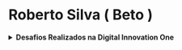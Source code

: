 # Roberto Silva ( Beto )

<details>
      <summary><strong>Desafios Realizados na Digital Innovation One</strong></summary><br/>

<center><img src="https://lh3.googleusercontent.com/proxy/UlO7_L7_pswWrO6srrZcKw6verpuiMCUNWbOaOxqZuXOYCZLnv_ZbqYhOQrWkpTOk1OQ6XhHZL22TKvga1EGV6j_K1FKnEBxLCa4Et2MnrJaGnGVRuLhDkFezASaakndz_8njk326__f5SZMhw" alt="DIO"/></center><br />

<details>
      <summary><strong>C#</strong></summary><br/>

<center><table>
<tr>
<td align="center">
<table>

<tr >

<th align="center" colspan="5"><strong>Desafios Aritméticos em C#  </strong></th></tr><tr>
<td align="center"><a href="https://github.com/beto-frs/Desafios_DIO/blob/main/C%23/Desafios%20Aritm%C3%A9ticos%20em%20C%23/Media.cs">Média 1</a></td>
<td align="center">:trophy:</td>
</tr>
<tr >
<td align="center"><a href="https://github.com/beto-frs/Desafios_DIO/blob/main/C%23/Desafios%20Aritm%C3%A9ticos%20em%20C%23/CrescimentoPopulacional.cs">Crescimento Populacional</a></td>
<td align="center">:trophy:</td>
</tr>
<tr>
<td align="center"><a href="https://github.com/beto-frs/Desafios_DIO/blob/main/C%23/Desafios%20Aritm%C3%A9ticos%20em%20C%23/Bazinga.cs">Bazinga!</a></td>
<td align="center">:trophy:</td>
</tr>
<tr>
<td align="center"><a href="https://github.com/beto-frs/Desafios_DIO/blob/main/C%23/Desafios%20Aritm%C3%A9ticos%20em%20C%23/TempoDeUmEvento.cs">Tempo de um Evento</a></td>
<td align="center">:trophy:</td>
</tr>
<tr>
<td align="center"><a href="https://github.com/beto-frs/Desafios_DIO/blob/main/C%23/Desafios%20Aritm%C3%A9ticos%20em%20C%23/ComunicacaoEmPiralandia.cs">Comunicação em Piralândia</a></td>
<td align="center">:trophy:</td>
</tr>
</table>
</td>
<td align="center">
<table>
<tr >
<th align="center" colspan="5"><strong>Desenvolvendo Algoritmos com C#</strong></th></tr><tr>
<td align="center"><a href="https://github.com/beto-frs/Desafios_DIO/blob/main/C%23/Desenvolvendo%20Algoritmos%20com%20C%23/CalculoDeViagem.cs">Cálculo de viagem</a></td>
<td align="center">:trophy:</td>
</tr>
<tr>
<td align="center"><a href="https://github.com/beto-frs/Desafios_DIO/blob/main/C%23/Desenvolvendo%20Algoritmos%20com%20C%23/AlbumDaCopa.cs">Álbum da Copa</a></td>
<td align="center">:trophy:</td>
</tr>
<tr>
<td align="center"><a href="https://github.com/beto-frs/Desafios_DIO/blob/main/C%23/Desenvolvendo%20Algoritmos%20com%20C%23/Animal.cs">Animal</a></td>
<td align="center">:trophy:</td>
</tr>
</table>
</td></tr>
<tr><td align="center">
<table>
<tr >
<th align="center" colspan="5"><strong>Introdução a Programação com .NET</strong></th></tr><tr>
<td align="center"><a href="https://github.com/beto-frs/Desafios_DIO/blob/main/C%23/Introdu%C3%A7%C3%A3o%20a%20Programa%C3%A7%C3%A3o%20com%20C%23/DividindoXPorY.cs">Dividindo X por Y</a></td>
<td align="center">:trophy:</td>
</tr>
<tr>
<td align="center"><a href="https://github.com/beto-frs/Desafios_DIO/blob/main/C%23/Introdu%C3%A7%C3%A3o%20a%20Programa%C3%A7%C3%A3o%20com%20.NET/Bazinga.cs">Bazinga!</a></td>
<td align="center">:trophy:</td>
</tr>
<tr>
<td align="center"><a href="https://github.com/beto-frs/Desafios_DIO/blob/main/C%23/Introdu%C3%A7%C3%A3o%20a%20Programa%C3%A7%C3%A3o%20com%20.NET/CoxinhaDeBueno.cs">Coxinha de Bueno</a></td>
<td align="center">:trophy:</td>
</tr>
</table>
</td>
<td align="center">
<table>
<tr >
<th align="center" colspan="5"><strong>Introdução a Programação com C#</strong></th></tr><tr>
<td align="center"><a href="https://github.com/beto-frs/Desafios_DIO/blob/main/C%23/Introdu%C3%A7%C3%A3o%20a%20Programa%C3%A7%C3%A3o%20com%20C%23/DividindoXPorY.cs">Dividindo X por Y</a></td>
<td align="center">:trophy:</td>
</tr>
<tr>
<td align="center"><a href="https://github.com/beto-frs/Desafios_DIO/blob/main/C%23/Introdu%C3%A7%C3%A3o%20a%20Programa%C3%A7%C3%A3o%20com%20C%23/Distancia.cs">Distância</a></td>
<td align="center">:trophy:</td>
</tr>
<tr>
<td align="center"><a href="https://github.com/beto-frs/Desafios_DIO/blob/main/C%23/Introdu%C3%A7%C3%A3o%20a%20Programa%C3%A7%C3%A3o%20com%20C%23/QuantaMandioca.cs">Quanta Mandioca?</a></td>
<td align="center">:trophy:</td>
</tr>
</table>
</td></tr>
<tr><td align="center">
<table>
<tr >
<th align="center" colspan="5"><strong>Praticando Programação em C#</strong></th></tr><tr>
<td align="center"><a href="https://github.com/beto-frs/Desafios_DIO/blob/main/C%23/Praticando%20Programa%C3%A7%C3%A3o%20em%20C%23/CoordenadasDeUmPonto.cs">Coordenadas de um Ponto</a></td>
<td align="center">:trophy:</td>
</tr>
<tr>
<td align="center"><a href="https://github.com/beto-frs/Desafios_DIO/blob/main/C%23/Solu%C3%A7%C3%A3o%20de%20Problemas%20com%20.NET/ComprasNoSupermercado.cs">Compras no Supermercado</a></td>
<td align="center">:trophy:</td>
</tr>
<tr>
<td align="center"><a href="https://github.com/beto-frs/Desafios_DIO/blob/main/C%23/Praticando%20Programa%C3%A7%C3%A3o%20em%20C%23/PinkCerebro.cs">Pink e Cérebro</a></td>
<td align="center">:trophy:</td>
</tr>
</table>
</td>
<td align="center">
<table>
<tr >
<th align="center" colspan="5"><strong>Primeiros Programas em C#</strong></th></tr><tr>
<td align="center"><a href="https://github.com/beto-frs/Desafios_DIO/blob/main/C%23/Primeiros%20Programas%20em%20C%23/SomaSimples.cs">Soma Simples</a></td>
<td align="center">:trophy:</td>
</tr>
<tr>
<td align="center"><a href="https://github.com/beto-frs/Desafios_DIO/blob/main/C%23/Primeiros%20Programas%20em%20C%23/AreaCirculo.cs">Área do Círculo</a></td>
<td align="center">:trophy:</td>
</tr>
<tr>
<td align="center"><a href="https://github.com/beto-frs/Desafios_DIO/blob/main/C%23/Primeiros%20Programas%20em%20C%23/Multiplos.cs">Múltiplos</a></td>
<td align="center">:trophy:</td>
</tr>
</table>
</td></tr>
<tr><td align="center">
<table>
<tr >
<th align="center" colspan="5"><strong>Resolvendo Algoritmos</strong></th></tr><tr>
<td align="center"><a href="https://github.com/beto-frs/Desafios_DIO/blob/main/C%23/Resolvendo%20Algoritmos/HoraDaCorrida.cs">Hora da Corrida</a></td>
<td align="center">:trophy:</td>
</tr>
<tr>
<td align="center"><a href="https://github.com/beto-frs/Desafios_DIO/blob/main/C%23/Resolvendo%20Algoritmos/CardapioAereo.cs">Cardápio Aéreo</a></td>
<td align="center">:trophy:</td>
</tr>
<tr>
<td align="center"><a href="https://github.com/beto-frs/Desafios_DIO/blob/main/C%23/Resolvendo%20Algoritmos/PizzaAntesDoFinalDoAno.cs">Pizza Antes do Final do Ano</a></td>
<td align="center">:trophy:</td>
</tr>
<tr>
<td align="center"><a href="https://github.com/beto-frs/Desafios_DIO/blob/main/C%23/Resolvendo%20Algoritmos/ConversaoDeTempo.cs">Conversão de Tempo</a></td>
<td align="center">:trophy:</td>
</tr>
<tr>
<td align="center"><a href="https://github.com/beto-frs/Desafios_DIO/blob/main/C%23/Resolvendo%20Algoritmos/IdadeEmDias.cs">Idade em Dias</a></td>
<td align="center">:trophy:</td>
</tr>
<tr>
<td align="center"><a href="https://github.com/beto-frs/Desafios_DIO/blob/main/C%23/Resolvendo%20Algoritmos/TempoDoDobby.cs">Tempo do Dobby</a></td>
<td align="center">:trophy:</td>
</tr>
<tr>
<td align="center"><a href="https://github.com/beto-frs/Desafios_DIO/blob/main/C%23/Resolvendo%20Algoritmos/RodizioDeCavalosECarruagens.cs">Rodízio de cavalos e carruagens</a></td>
<td align="center">:trophy:</td>
</tr>
</table>
</td>
<td align="center">
<table>
<tr >
<th align="center" colspan="5"><strong>Resolvendo Algoritmos com C#</strong></th></tr><tr>
<td align="center"><a href="https://github.com/beto-frs/Desafios_DIO/blob/main/C%23/Resolvendo%20Algoritmos%20em%20C%23/FormulaDeBhaskara.cs">Fórmula de Bhaskara</a></td>
<td align="center">:trophy:</td>
</tr>
<tr>
<td align="center"><a href="https://github.com/beto-frs/Desafios_DIO/blob/main/C%23/Resolvendo%20Algoritmos%20em%20C%23/CoxinhaDeBueno.cs">Coxinha de Bueno</a></td>
<td align="center">:trophy:</td>
</tr>
<tr>
<td align="center"><a href="https://github.com/beto-frs/Desafios_DIO/blob/main/C%23/Resolvendo%20Algoritmos%20em%20C%23/CardapioAereo.cs">Cardápio Aéreo</a></td>
<td align="center">:trophy:</td>
</tr>
</table>
</td></tr>
<tr><td align="center">
<table>
<tr >
<th align="center" colspan="5"><strong>Solução de Problemas Básicos em C#</strong></th></tr><tr>
<td align="center"><a href="https://github.com/beto-frs/Desafios_DIO/blob/main/C%23/Solu%C3%A7%C3%A3o%20de%20Problemas%20B%C3%A1sicos%20em%20C%23/VisitaNaFeira.cs">Visita na Feira</a></td>
<td align="center">:trophy:</td>
</tr>
<tr>
<td align="center"><a href="https://github.com/beto-frs/Desafios_DIO/blob/main/C%23/Solu%C3%A7%C3%A3o%20de%20Problemas%20B%C3%A1sicos%20em%20C%23/Tuitando.cs">Tuitando</a></td>
<td align="center">:trophy:</td>
</tr>
<tr>
<td align="center"><a href="https://github.com/beto-frs/Desafios_DIO/blob/main/C%23/Solu%C3%A7%C3%A3o%20de%20Problemas%20Essenciais%20com%20C%23/ValidacaoDeNota.cs">Validação de Nota</a></td>
<td align="center">:trophy:</td>
</tr>
</table>
</td>
<td align="center">
<table>
<tr >
<th align="center" colspan="5"><strong>Solução de Problemas com .NET</strong></th></tr><tr>
<td align="center"><a href="https://github.com/beto-frs/Desafios_DIO/blob/main/C%23/Solu%C3%A7%C3%A3o%20de%20Problemas%20com%20.NET/ProgramaParaValidacaoDeNotas.cs">Programa para Validação de Notas</a></td>
<td align="center">:trophy:</td>
</tr>
<tr>
<td align="center"><a href="https://github.com/beto-frs/Desafios_DIO/blob/main/C%23/Introdu%C3%A7%C3%A3o%20a%20Programa%C3%A7%C3%A3o%20com%20C%23/QuantaMandioca.cs">Quanta Mandioca?</a></td>
<td align="center">:trophy:</td>
</tr>
<tr>
<td align="center"><a href="https://github.com/beto-frs/Desafios_DIO/blob/main/C%23/Solu%C3%A7%C3%A3o%20de%20Problemas%20com%20.NET/ComprasNoSupermercado.cs">Compras no Supermercado</a></td>
<td align="center">:trophy:</td>
</tr>
<tr>
<td align="center"><a href="https://github.com/beto-frs/Desafios_DIO/blob/main/C%23/Solu%C3%A7%C3%A3o%20de%20Problemas%20com%20.NET/ValidadorDeSenhasComRequisitos.cs">Validador de senhas com requisitos</a></td>
<td align="center">:trophy:</td>
</tr>
<tr>
<td align="center"><a href="https://github.com/beto-frs/Desafios_DIO/blob/main/C%23/Solu%C3%A7%C3%A3o%20de%20Problemas%20com%20.NET/FilaDoBanco.cs">Fila do Banco</a></td>
<td align="center">:trophy:</td>
</tr>
</table>
</td></tr>
<tr><td align="center">
<table>
<tr >
<th align="center" colspan="5"><strong>Solução de Problemas em C#</strong></th></tr><tr>
<td align="center"><a href="https://github.com/beto-frs/Desafios_DIO/blob/main/C%23/Solu%C3%A7%C3%A3o%20de%20Problemas%20em%20C%23/ConsumoMedioDoAutomovel.cs">Consumo Médio do Automóvel</a></td>
<td align="center">:trophy:</td>
</tr>
<tr>
<td align="center"><a href="https://github.com/beto-frs/Desafios_DIO/blob/main/C%23/Solu%C3%A7%C3%A3o%20de%20Problemas%20em%20C%23/DDD.cs">DDD</a></td>
<td align="center">:trophy:</td>
</tr>
<tr>
<td align="center"><a href="https://github.com/beto-frs/Desafios_DIO/blob/main/C%23/Solu%C3%A7%C3%A3o%20de%20Problemas%20em%20C%23/AumentoSalario.cs">Aumento de Salário</a></td>
<td align="center">:trophy:</td>
</tr>
</table>
</td>
<td align="center">

<table>
<tr >
<th align="center" colspan="5"><strong>Solução de Problemas Essenciais com C#</strong></th></tr><tr>
<td align="center"><a href="https://github.com/beto-frs/Desafios_DIO/blob/main/C%23/Solu%C3%A7%C3%A3o%20de%20Problemas%20Essenciais%20com%20C%23/QuadradoEAoCubo.cs">Quadrado e ao Cubo</a></td>
<td align="center">:trophy:</td>
</tr>
<tr>
<td align="center"><a href="https://github.com/beto-frs/Desafios_DIO/blob/main/C%23/Solu%C3%A7%C3%A3o%20de%20Problemas%20Essenciais%20com%20C%23/ACorridaDeTartarugas.cs">A Corrida de Tartarugas</a></td>
<td align="center">:trophy:</td>
</tr>
<tr>
<td align="center"><a href="https://github.com/beto-frs/Desafios_DIO/blob/main/C%23/Solu%C3%A7%C3%A3o%20de%20Problemas%20Essenciais%20com%20C%23/UltrapassandoV.cs">Ultrapassando V</a></td>
<td align="center">:trophy:</td>
</tr>
<tr>
<td align="center"><a href="https://github.com/beto-frs/Desafios_DIO/blob/main/C%23/Solu%C3%A7%C3%A3o%20de%20Problemas%20Essenciais%20com%20C%23/ValidacaoDeNota.cs">Validação de Nota</a></td>
<td align="center">:trophy:</td>
</tr>
<tr>
<td align="center"><a href="https://github.com/beto-frs/Desafios_DIO/blob/main/C%23/Solu%C3%A7%C3%A3o%20de%20Problemas%20Essenciais%20com%20C%23/PedroBentoEOMundoDeOz.cs">Pedro Bento e o Mundo de OZ</a></td>
<td align="center">:trophy:</td>
</tr>
</table>
</td></tr>
<tr><td align="center">
<table>
<tr >
<th align="center" colspan="5"><strong>Solucionando Desafios em C#</strong></th></tr><tr>
<td align="center"><a href="https://github.com/beto-frs/Desafios_DIO/blob/main/C%23/Desafios%20Aritm%C3%A9ticos%20em%20C%23/Bazinga.cs">Bazinga!</a></td>
<td align="center">:trophy:</td>
</tr>
<tr>
<td align="center"><a href="https://github.com/beto-frs/Desafios_DIO/blob/main/C%23/Solucionando%20Desafios%20Intermedi%C3%A1rios%20em%20C%23/TesteDeSelecao.cs">Teste de Seleção 1</a></td>
<td align="center">:trophy:</td>
</tr>
<tr>
<td align="center"><a href="https://github.com/beto-frs/Desafios_DIO/blob/main/C%23/Resolvendo%20Algoritmos/PizzaAntesDoFinalDoAno.cs">Pizza Antes do Final do Ano</a></td>
<td align="center">:trophy:</td>
</tr>
<tr>
<td align="center"><a href="https://github.com/beto-frs/Desafios_DIO/blob/main/C%23/Solu%C3%A7%C3%A3o%20de%20Problemas%20Essenciais%20com%20C%23/UltrapassandoV.cs">Ultrapassando V</a></td>
<td align="center">:trophy:</td>
</tr>
<tr>
<td align="center"><a href="https://github.com/beto-frs/Desafios_DIO/blob/main/C%23/Resolvendo%20Algoritmos/ConversaoDeTempo.cs">Conversão de Tempo</a></td>
<td align="center">:trophy:</td>
</tr>
</table>
</td>
<td align="center">
<table>
<tr >
<th align="center" colspan="5"><strong>Solucionando Desafios Intermediários em C#</strong></th></tr><tr>
<td align="center"><a href="https://github.com/beto-frs/Desafios_DIO/blob/main/C%23/Solucionando%20Desafios%20Intermedi%C3%A1rios%20em%20C%23/TesteDeSelecao.cs">Teste de Seleção 1</a></td>
<td align="center">:trophy:</td>
</tr>
<tr>
<td align="center"><a href="https://github.com/beto-frs/Desafios_DIO/blob/main/C%23/Solucionando%20Desafios%20Intermedi%C3%A1rios%20em%20C%23/Triangulo.cs">Triângulo</a></td>
<td align="center">:trophy:</td>
</tr>
<tr>
<td align="center"><a href="https://github.com/beto-frs/Desafios_DIO/blob/main/C%23/Solucionando%20Desafios%20Intermedi%C3%A1rios%20em%20C%23/NotasEMoedas.cs">Notas e Moedas</a></td>
<td align="center">:trophy:</td>
</tr>
<tr>
<td align="center"><a href="https://github.com/beto-frs/Desafios_DIO/blob/main/C%23/Solucionando%20Desafios%20Intermedi%C3%A1rios%20em%20C%23/TeoremaDaDivisaoEuclidiana.cs">Teorema da Divisão Euclidiana</a></td>
<td align="center">:trophy:</td>
</tr>
<tr>
<td align="center"><a href="https://github.com/beto-frs/Desafios_DIO/blob/main/C%23/Solucionando%20Desafios%20Intermedi%C3%A1rios%20em%20C%23/FormulaDeBhaskara.cs">Fórmula de Bhaskara</a></td>
<td align="center">:trophy:</td>
</tr>
</table>
</td></tr>
</table></center>

</details>


</details>
